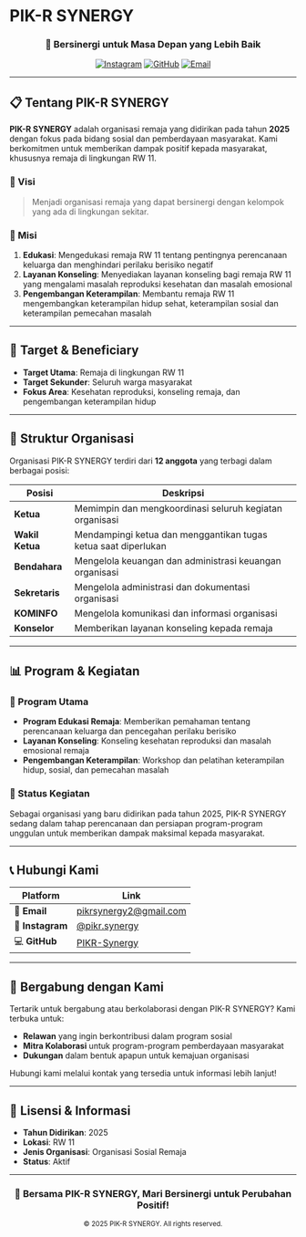 # PIK-R SYNERGY

<div align="center">
  <!-- Logo akan ditambahkan di sini -->
  <!-- <img src="assets/logo-pikr-synergy.png" alt="PIK-R SYNERGY Logo" width="200"> -->
  
  <h3>🤝 Bersinergi untuk Masa Depan yang Lebih Baik</h3>
  
  [![Instagram](https://img.shields.io/badge/Instagram-E4405F?style=for-the-badge&logo=instagram&logoColor=white)](https://www.instagram.com/pikr.synergy/)
  [![GitHub](https://img.shields.io/badge/GitHub-100000?style=for-the-badge&logo=github&logoColor=white)](https://github.com/PIKR-Synergy)
  [![Email](https://img.shields.io/badge/Email-D14836?style=for-the-badge&logo=gmail&logoColor=white)](mailto:pikrsynergy2@gmail.com)
</div>

---

## 📋 Tentang PIK-R SYNERGY

**PIK-R SYNERGY** adalah organisasi remaja yang didirikan pada tahun **2025** dengan fokus pada bidang sosial dan pemberdayaan masyarakat. Kami berkomitmen untuk memberikan dampak positif kepada masyarakat, khususnya remaja di lingkungan RW 11.

### 🎯 Visi
> Menjadi organisasi remaja yang dapat bersinergi dengan kelompok yang ada di lingkungan sekitar.

### 🚀 Misi
1. **Edukasi**: Mengedukasi remaja RW 11 tentang pentingnya perencanaan keluarga dan menghindari perilaku berisiko negatif
2. **Layanan Konseling**: Menyediakan layanan konseling bagi remaja RW 11 yang mengalami masalah reproduksi kesehatan dan masalah emosional  
3. **Pengembangan Keterampilan**: Membantu remaja RW 11 mengembangkan keterampilan hidup sehat, keterampilan sosial dan keterampilan pemecahan masalah

---

## 🎯 Target & Beneficiary

- **Target Utama**: Remaja di lingkungan RW 11
- **Target Sekunder**: Seluruh warga masyarakat
- **Fokus Area**: Kesehatan reproduksi, konseling remaja, dan pengembangan keterampilan hidup

---

## 🏢 Struktur Organisasi

Organisasi PIK-R SYNERGY terdiri dari **12 anggota** yang terbagi dalam berbagai posisi:

| Posisi | Deskripsi |
|--------|-----------|
| **Ketua** | Memimpin dan mengkoordinasi seluruh kegiatan organisasi |
| **Wakil Ketua** | Mendampingi ketua dan menggantikan tugas ketua saat diperlukan |
| **Bendahara** | Mengelola keuangan dan administrasi keuangan organisasi |
| **Sekretaris** | Mengelola administrasi dan dokumentasi organisasi |
| **KOMINFO** | Mengelola komunikasi dan informasi organisasi |
| **Konselor** | Memberikan layanan konseling kepada remaja |

---

## 📊 Program & Kegiatan

### 🌟 Program Utama
- **Program Edukasi Remaja**: Memberikan pemahaman tentang perencanaan keluarga dan pencegahan perilaku berisiko
- **Layanan Konseling**: Konseling kesehatan reproduksi dan masalah emosional remaja
- **Pengembangan Keterampilan**: Workshop dan pelatihan keterampilan hidup, sosial, dan pemecahan masalah

### 📅 Status Kegiatan
Sebagai organisasi yang baru didirikan pada tahun 2025, PIK-R SYNERGY sedang dalam tahap perencanaan dan persiapan program-program unggulan untuk memberikan dampak maksimal kepada masyarakat.

---

## 📞 Hubungi Kami

<div align="center">
  
| Platform | Link |
|----------|------|
| 📧 **Email** | [pikrsynergy2@gmail.com](mailto:pikrsynergy2@gmail.com) |
| 📱 **Instagram** | [@pikr.synergy](https://www.instagram.com/pikr.synergy/) |
| 💻 **GitHub** | [PIKR-Synergy](https://github.com/PIKR-Synergy) |

</div>

---

## 🤝 Bergabung dengan Kami

Tertarik untuk bergabung atau berkolaborasi dengan PIK-R SYNERGY? Kami terbuka untuk:

- **Relawan** yang ingin berkontribusi dalam program sosial
- **Mitra Kolaborasi** untuk program-program pemberdayaan masyarakat
- **Dukungan** dalam bentuk apapun untuk kemajuan organisasi

Hubungi kami melalui kontak yang tersedia untuk informasi lebih lanjut!

---

## 📄 Lisensi & Informasi

- **Tahun Didirikan**: 2025
- **Lokasi**: RW 11
- **Jenis Organisasi**: Organisasi Sosial Remaja
- **Status**: Aktif

---

<div align="center">
  <h3>💙 Bersama PIK-R SYNERGY, Mari Bersinergi untuk Perubahan Positif!</h3>
  
  <sub>© 2025 PIK-R SYNERGY. All rights reserved.</sub>
</div>
